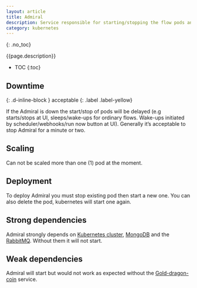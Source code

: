 ```yaml
---
layout: article
title: Admiral
description: Service responsible for starting/stopping the flow pods and communicating with local agents. Admiral interacts directly with Kubernetes to start/stop the pods and get their statuses.
category: kubernetes
---
```


{: .no_toc}

{{page.description}}

- TOC
{:toc}

## Downtime
{: .d-inline-block }
acceptable
{: .label .label-yellow}

If the Admiral is down the start/stop of pods will be delayed (e.g starts/stops
at UI, sleeps/wake-ups for ordinary flows. Wake-ups initiated by scheduler/webhooks/run now button at UI).
Generally it’s acceptable to stop Admiral for a minute or two.

## Scaling

Can not be scaled more than one (1) pod at the moment.

## Deployment

To deploy Admiral you must stop existing pod then start a new one. You can also delete the pod, kubernetes
will start one again.

## Strong dependencies

Admiral strongly depends on [Kubernetes cluster](/on-prem/kubernetes),
[MongoDB](/on-prem/mongodb) and the [RabbitMQ](/on-prem/rabbitmq). Without them
it will not start.

## Weak dependencies

Admiral will start but would not work as expected without the [Gold-dragon-coin](gold-dragon-coin) service.
